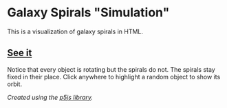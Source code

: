 # Galaxy Spirals "Simulation"

This is a visualization of galaxy spirals in HTML.

## [See it](https://alshakh.github.com/Spirals/spirals.html)

Notice that every object is rotating but the spirals do not. The spirals stay fixed in their place. Click anywhere to highlight a random object to show its orbit.


_Created using the [p5js library](https://p5js.org)._
